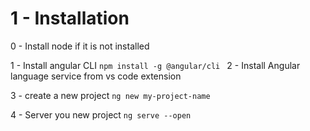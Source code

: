 # 1 - Installation
0 - Install node if it is not installed

1 - Install angular CLI
```npm install -g @angular/cli ```
2 - Install Angular language service from vs code extension

3 - create a new project 
```ng new my-project-name ```

4 - Server you new project
```ng serve --open ```